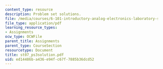 ```yaml
---
content_type: resource
description: Problem set solutions.
file: /media/courses/6-101-introductory-analog-electronics-laboratory-spring-2007/ed14486ba436e94fc67f7885b36dcd52_st07_ps3solution.pdf
file_type: application/pdf
learning_resource_types:
- Assignments
ocw_type: OCWFile
parent_title: Assignments
parent_type: CourseSection
resourcetype: Document
title: st07_ps3solution.pdf
uid: ed14486b-a436-e94f-c67f-7885b36dcd52
---
```

